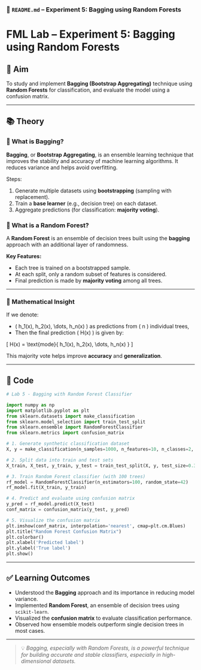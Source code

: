 

### 📄 `README.md` – **Experiment 5: Bagging using Random Forests**

# FML Lab – Experiment 5: Bagging using Random Forests

## 🎯 Aim

To study and implement **Bagging (Bootstrap Aggregating)** technique using **Random Forests** for classification, and evaluate the model using a confusion matrix.

---

## 📚 Theory

### 🌳 What is Bagging?

**Bagging**, or **Bootstrap Aggregating**, is an ensemble learning technique that improves the stability and accuracy of machine learning algorithms. It reduces variance and helps avoid overfitting.

Steps:
1. Generate multiple datasets using **bootstrapping** (sampling with replacement).
2. Train a **base learner** (e.g., decision tree) on each dataset.
3. Aggregate predictions (for classification: **majority voting**).

### 🌲 What is a Random Forest?

A **Random Forest** is an ensemble of decision trees built using the **bagging** approach with an additional layer of randomness.

**Key Features:**
- Each tree is trained on a bootstrapped sample.
- At each split, only a random subset of features is considered.
- Final prediction is made by **majority voting** among all trees.

---

### 📐 Mathematical Insight

If we denote:

- \( h_1(x), h_2(x), \dots, h_n(x) \) as predictions from \( n \) individual trees,
- Then the final prediction \( H(x) \) is given by:

\[
H(x) = \text{mode}\{ h_1(x), h_2(x), \dots, h_n(x) \}
\]

This majority vote helps improve **accuracy** and **generalization**.

---

## 🧪 Code

```python
# Lab 5 - Bagging with Random Forest Classifier

import numpy as np
import matplotlib.pyplot as plt
from sklearn.datasets import make_classification
from sklearn.model_selection import train_test_split
from sklearn.ensemble import RandomForestClassifier
from sklearn.metrics import confusion_matrix

# 1. Generate synthetic classification dataset
X, y = make_classification(n_samples=1000, n_features=10, n_classes=2, random_state=42)

# 2. Split data into train and test sets
X_train, X_test, y_train, y_test = train_test_split(X, y, test_size=0.3, random_state=42)

# 3. Train Random Forest classifier (with 100 trees)
rf_model = RandomForestClassifier(n_estimators=100, random_state=42)
rf_model.fit(X_train, y_train)

# 4. Predict and evaluate using confusion matrix
y_pred = rf_model.predict(X_test)
conf_matrix = confusion_matrix(y_test, y_pred)

# 5. Visualize the confusion matrix
plt.imshow(conf_matrix, interpolation='nearest', cmap=plt.cm.Blues)
plt.title("Random Forest Confusion Matrix")
plt.colorbar()
plt.xlabel('Predicted label')
plt.ylabel('True label')
plt.show()
````

---

## ✅ Learning Outcomes

* Understood the **Bagging** approach and its importance in reducing model variance.
* Implemented **Random Forest**, an ensemble of decision trees using `scikit-learn`.
* Visualized the **confusion matrix** to evaluate classification performance.
* Observed how ensemble models outperform single decision trees in most cases.

---

> 💡 *Bagging, especially with Random Forests, is a powerful technique for building accurate and stable classifiers, especially in high-dimensional datasets.*


